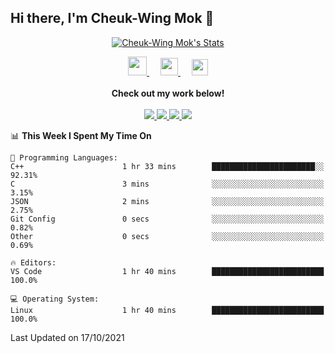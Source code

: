## Hi there, I'm Cheuk-Wing Mok 👋

<!--
**mozro0327/mozro0327** is a ✨ _special_ ✨ repository because its `README.md` (this file) appears on your GitHub profile.

Here are some ideas to get you started:

- 🔭 I’m currently working on ...
- 🌱 I’m currently learning ...
- 👯 I’m looking to collaborate on ...
- 🤔 I’m looking for help with ...
- 💬 Ask me about ...
- 📫 How to reach me: ...
- 😄 Pronouns: ...
- ⚡ Fun fact: ...
-->

<p align="center">
  <a href="https://github.com/mozro0327" class="rich-diff-level-one">
    <img src="https://github-readme-stats.vercel.app/api?username=mozro0327&title_color=333&text_color=777" alt="Cheuk-Wing Mok's Stats" >
    <!-- &hide=issues
    <img src="https://github-readme-stats.vercel.app/api?username=mozro0327&hide=issues&title_color=333&text_color=777" alt="Cheuk-Wing Mok's Stats" >
    -->
  </a>
</p>

<p align="center">
  <a href="https://blog.csdn.net/mozro0327" target="_blank" title="CSDN">
    <img src="https://img.icons8.com/material/48/000000/csdn.png" width="30px"/>
  </a>
  &emsp;
  <a href= "https://imgconvert.csdnimg.cn/aHR0cHM6Ly9tbWJpei5xcGljLmNuL21tYml6X3BuZy9aTmRoV05pYjNJUkIzZk5ldWVGZEQ4YnZ4cXlzbXRtRktUTGdFSXZOMUdnTHhDNXV0Y1VBZVJ0T0lJa0hTZTVnVGowamVtZUVOQTJJMHhiU0xjQ3VrVVEvNjQw?x-oss-process=image/format,png" target="_blank" title="WeChat">
    <img src="https://img.icons8.com/ios-filled/50/000000/weixing.png" width="28px"/>
  </a>
    &emsp;
    <a href="https://www.linkedin.com/in/mozro0327" target="_blank" alt="LinkedIn" title="LinkedIn">
    <img src="https://img.icons8.com/ios-filled/256/000000/linkedin.svg" width="26px"/>
  </a>
  <br><br>
    <strong>Check out my work below!</strong>
  <br><br>
  <a href="https://github.com/mozro0327">
    <img src="https://badges.pufler.dev/visits/mozro0327/mozro0327?style=flat-square&color=black&logo=github">
  </a>
  <a href="https://github.com/mozro0327">
    <img src="https://badges.pufler.dev/years/mozro0327?style=flat-square&color=black&logo=github">
  </a>
  <a href="https://github.com/mozro0327?tab=repositories">
    <img src="https://badges.pufler.dev/repos/mozro0327?style=flat-square&color=black&logo=github">
  </a>
  <a href="https://github.com/mozro0327">
    <img src="https://badges.pufler.dev/commits/monthly/mozro0327?style=flat-square&color=black&logo=github">
  </a>
</p>

<!--START_SECTION:waka-->
📊 **This Week I Spent My Time On** 

```text
💬 Programming Languages: 
C++                      1 hr 33 mins        ███████████████████████░░   92.31% 
C                        3 mins              ░░░░░░░░░░░░░░░░░░░░░░░░░   3.15% 
JSON                     2 mins              ░░░░░░░░░░░░░░░░░░░░░░░░░   2.75% 
Git Config               0 secs              ░░░░░░░░░░░░░░░░░░░░░░░░░   0.82% 
Other                    0 secs              ░░░░░░░░░░░░░░░░░░░░░░░░░   0.69%

🔥 Editors: 
VS Code                  1 hr 40 mins        █████████████████████████   100.0%

💻 Operating System: 
Linux                    1 hr 40 mins        █████████████████████████   100.0%

```


 Last Updated on 17/10/2021
<!--END_SECTION:waka-->
